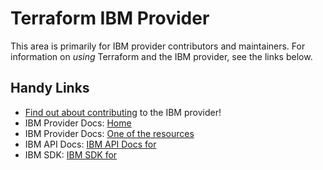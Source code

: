 # Terraform IBM Provider 
<!-- markdownlint-disable MD026 -->
This area is primarily for IBM provider contributors and maintainers. For information on _using_ Terraform and the IBM provider, see the links below.


## Handy Links
* [Find out about contributing](../../../CONTRIBUTING.md) to the IBM provider!
* IBM Provider Docs: [Home](https://registry.terraform.io/providers/IBM-Cloud/ibm/latest/docs)
* IBM Provider Docs: [One of the  resources](https://registry.terraform.io/providers/IBM-Cloud/ibm/latest/docs/resources/toolchain_tool_hashicorpvault)
* IBM API Docs: [IBM API Docs for ]()
* IBM  SDK: [IBM SDK for ](https://github.com/IBM/appconfiguration-go-admin-sdk/tree/master/toolchainv2)
